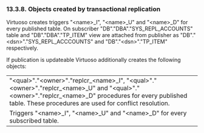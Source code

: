 <div id="trxobj" class="section">

<div class="titlepage">

<div>

<div>

### 13.3.8. Objects created by transactional replication

</div>

</div>

</div>

Virtuoso creates triggers "\<name\>\_I", "\<name\>\_U" and "\<name\>\_D"
for every published table. On subscriber "DB"."DBA"."SYS_REPL_ACCOUNTS"
table and "DB"."DBA"."TP_ITEM" view are attached from publisher as
"DB"."\<dsn\>"."SYS_REPL_ACCCOUNTS" and "DB"."\<dsn\>"."TP_ITEM"
respectively.

If publication is updateable Virtuoso additionally creates the following
objects:

|                                                                                                                                                                                                                                      |
|--------------------------------------------------------------------------------------------------------------------------------------------------------------------------------------------------------------------------------------|
| "\<qual\>"."\<owner\>"."replcr\_\<name\>\_I", "\<qual\>"."\<owner\>"."replcr\_\<name\>\_U" and "\<qual\>"."\<owner\>"."replcr\_\<name\>\_D" procedures for every published table. These procedures are used for conflict resolution. |
| Triggers "\<name\>\_I", "\<name\>\_U" and "\<name\>\_D" for every subscribed table.                                                                                                                                                  |

</div>
